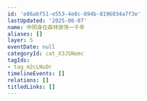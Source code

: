 ```yaml
---
id: 'e86abf51-e553-4e8c-894b-8196034a7f3e'
lastUpdated: '2025-06-07'
name: 中阴身在森林游荡一千年
aliases: []
layer: 5
eventDate: null
categoryId: cat_X3JSNomc
tagIds:
- tag_m2cLNuOr
timelineEvents: []
relations: []
titledLinks: []
---
```


